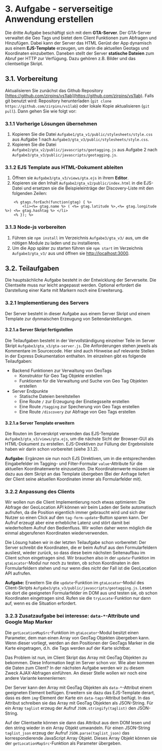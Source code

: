 # 3. Aufgabe - serverseitige Anwendung erstellen
Die dritte Aufgabe beschäftigt sich mit dem **GTA-Server**. Der GTA-Server verwaltet die Geo Tags und bietet dem Client Funktionen zum Abfragen und Hinzufügen. Dabei kann der Server das HTML Gerüst der App dynamisch aus einem **EJS-Template** erzeugen, um darin die aktuellen Geotags und Koordinaten einzubetten. Daneben stellt der Server **statische Dateien** zum Abruf per HTTP zur Verfügung. Dazu gehören z.B. Bilder und das clientseitige Skript. 

## 3.1. Vorbereitung
Aktualisieren Sie zunächst das Github Repository [https://github.com/zirpins/vs1lab](https://github.com/zirpins/vs1lab). Falls git benutzt wird: Repository herunterladen (`git clone https://github.com/zirpins/vs1lab`) oder lokale Kopie aktualisieren (`git pull`). Dann gehen Sie wie folgt vor:

### 3.1.1 Vorherige Lösungen übernehmen
1. Kopieren Sie die Datei `Aufgabe1/gta_v1/public/stylesheets/style.css` aus Aufgabe 1 nach `Aufgabe3/gta_v3/public/stylesheets/style.css`.
2. Kopieren Sie die Datei `Aufgabe2/gta_v2/public/javascripts/geotagging.js` aus Aufgabe 2 nach `Aufgabe3/gta_v3/public/javascripts/geotagging.js`.

### 3.1.2 EJS Template aus HTML-Dokument ableiten
1. Öffnen sie `Aufgabe3/gta_v3/views/gta.ejs` in ihrem **Editor**.
2. Kopieren sie den Inhalt `Aufgabe2/gta_v2/public/index.html` in die EJS-Datei und ersetzen sie die Beispieleinträge der Discovery-Liste mit den folgenden Zeilen:

```
    <% gtags.forEach(function(gtag) { %>
        <li><%= gtag.name %> ( <%= gtag.latitude %>,<%= gtag.longitude %>) <%= gtag.hashtag %> </li>
    <% }); %>
```

### 3.1.3 Node-js vorbereiten
1. Führen sie `npm install` im Verzeichnis `Aufgabe3/gta_v3/` aus, um die nötigen Module zu laden und zu installieren.
2. Um die App später zu starten führen sie `npm start` im Verzeichnis `Aufgabe3/gta_v3/` aus und öffnen sie [http://localhost:3000](http://localhost:3000).

## 3.2. Teilaufgaben

Die hauptsächliche Aufgabe besteht in der Entwicklung der Serverseite. Die Clientseite muss nur leicht angepasst werden. Optional erfordert die Darstellung einer Karte mit Markern noch eine Erweiterung.

### 3.2.1 Implementierung des Servers

Der Server besteht in dieser Aufgabe aus einem Server Skript und einem Template zur dynmaischen Erzeugung von Seitendarstellungen.

#### 3.2.1.a Server Skript fertigstellen

Die Teilaufgaben besteht in der Vervollständigung einzelner Teile im Server Skript `Aufgabe3/gta_v3/gta-server.js`. Die Anforderungen stehen jeweils als Kommentare im Sourcecode. Hier sind auch Hinweise auf relevante Stellen in der Express Dokumentation enthalten. Im einzelnen gibt es folgende Teilaufgaben:

- Backend Funktionen zur Verwaltung von GeoTags
    - Konstruktor für Geo Tag Objekte erstellen
    - Funktionen für die Verwaltung und Suche von Geo Tag Objekten erstellen
- Server Endpunkte
    - Statische Dateien bereitstellen
    - Eine Route `/` zur Erzeugung der Einstiegsseite erstellen
    - Eine Route `/tagging` zur Specherung von Geo Tags erstellen
    - Eine Route `/discovery` zur Abfrage von Geo Tags erstellen

#### 3.2.1.a Server Template erweitern

Die Routen im Serverskript verwenden das EJS-Template `Aufgabe3/gta_v3/views/gta.ejs`, um die nächste Sicht der Browser-GUI als HTML-Dokument zu erstellen. EJS-Direktiven zur Füllung der Ergebnisliste haben wir darin schon vorbereitet (siehe 3.1.2).

**Aufgabe:** Ergänzen sie nun noch EJS Direktiven, um in die entsprechenden Eingabefelder im Tagging- und Filter-Formular `value`-Attribute für die aktuellen Koordinatenwerte einzusetzen. Die Koordinatenwerte müssen sie dazu aus dem Skript an das Template übergeben (Bei der Anfrage liefert der Client seine aktuellen Koordinaten immer als Formularfelder mit).

### 3.2.2 Anpassung des Clients 

Wir wollen nun die Client Implementierung noch etwas optimieren: Die Abfrage der GeoLocation API können wir beim Laden der Seite automatisch aufrufen, da die Position eigentlich immer gebraucht wird und sich der Nutzer so einen Click auf den `tag-form-update`-Button sparen kann. Der Aufruf erzeugt aber eine erhebliche Latenz und stört damit bei wiederholtem Aufruf den Bedienfluss. Wir wollen daher wenn möglich die einmal abgerufenen Koordinaten wiederverwenden.

Die Lösung haben wir in der letzten Teilaufgabe schon vorbereitet: Der Server schreibt die Koordinaten, die er beim Aufruf aus den Formularfeldern ausliest, wieder zurück, so dass diese beim nächsten Seitenaufbau im Client schon eingetragen sind. Wir brauchen also in der `update`-Funktion im `gtaLocator`-Modul nur noch zu testen, ob schon Koordinaten in den Formularfeldern stehen und nur wenn dies *nicht* der Fall ist die GeoLocation API aufrufen.

**Aufgabe:** Erweitern Sie die `update`-Funktion im `gtaLocator`-Modul des Client-Skripts `Aufgabe3/gta_v3/public/javascripts/geotagging.js`. Lesen sie dort die geeigneten Formularfelder im DOM aus und testen sie, ob schon Koordinaten eingetragen sind. Rufen sie die `tryLocate`-Funktion nur dann auf, wenn es die Situation erfordert.

### 3.2.3 Zusatzaufgabe bei interesse: `data-*`-Attribute und Google Map Marker

Die `getLocationMapSrc`-Funktion im `gtaLocator`-Modul besitzt einen Parameter, dem man einen Array von GeoTag Objekten übergeben kann. Wenn dieser vorliegt, werden an den Positionen der GeoTags Marker in die Karte eingetragen, d.h. die Tags werden auf der Karte sichtbar.

Das Problem ist nun, im Client Skript das Array mit GeoTag Objekten zu bekommen. Diese Information liegt im Server schon vor. Wie aber kommen die Daten zum Client? In der nächsten Aufgabe werden wir zu diesem Zweck AJAX-Abfragen einführen. An dieser Stelle wollen wir noch eine andere Variante kennenlernen:

Der Server kann den Array mit GeoTag Objekten als `data-*`-Attribut einem geeigneten Element beifügen. Erweitern sie dazu das EJS-Template derart, dass es dem `img`-Element der Karte ein `data-tags`-Attribut beifügt. In das Attribut schreiben sie das Array mit GeoTag Objekten als JSON-String. Für ein Array `taglist` erzeug der Aufruf `JSON.stringify(taglist)` den JSON-String.

Auf der Clientseite können sie dann das Attribut aus dem DOM lesen und den string wieder in ein Array Objekt umwandeln. Für einen JSON-String `taglist_json` erzeug der Aufruf `JSON.parse(taglist_json)` das korrespondierende JavaScript Array Objekt. Dieses Array Objekt können sie der `getLocationMapSrc`-Funktion als Parameter übergeben.
